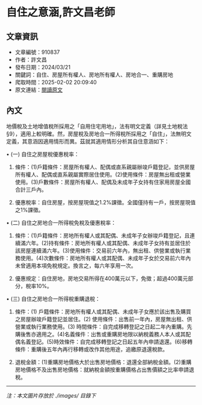 # 自住之意涵,許文昌老師

## 文章資訊
- 文章編號：910837
- 作者：許文昌
- 發布日期：2024/03/21
- 關鍵詞：自住、房屋所有權人、房地所有權人、房地合一、重購房地
- 爬取時間：2025-02-02 20:09:40
- 原文連結：[閱讀原文](https://real-estate.get.com.tw/Columns/detail.aspx?no=910837)

## 內文
地價稅及土地增值稅所採用之「自用住宅用地」，法有明文定義（詳見土地稅法§9），適用上較明確。然，房屋稅及房地合一所得稅所採用之「自住」，法無明文定義，其意涵因適用情形而異。茲就其適用情形分析其自住意涵如下：

• (一) 自住之房屋稅優惠稅率：

1. 條件：(1)戶籍條件：房屋所有權人、配偶或直系親屬辦竣戶籍登記，並供房屋所有權人、配偶或直系親屬實際居住使用。(2)使用條件：房屋無出租或營業使用。(3)戶數條件：房屋所有權人、配偶及未成年子女持有住家用房屋全國合計三戶內。

2. 優惠稅率：自住房屋，按房屋現值之1.2%課徵。全國僅持有一戶，按房屋現值之1%課徵。

• (二) 自住之房地合一所得稅免稅及優惠稅率：

1. 條件：(1)戶籍條件：房地所有權人或其配偶、未成年子女辦竣戶籍登記，且連續滿六年。(2)持有條件：房地所有權人或其配偶、未成年子女持有並居住於該房屋連續滿六年。(3)使用條件：交易前六年內，無出租、供營業或執行業務使用。(4)次數條件：房地所有權人或其配偶、未成年子女於交易前六年內未曾適用本項免稅規定。換言之，每六年享用一次。

2. 優惠規定：自住房地，房地交易所得在400萬元以下，免徵；超過400萬元部分，稅率10%。

• (三) 自住之房地合一所得稅重購退稅：

1. 條件：(1) 戶籍條件：房地所有權人或其配偶、未成年子女應於該出售及購買之房屋辦竣戶籍登記並居住。(2) 使用條件：出售前一年內，房屋無出租、供營業或執行業務使用。(3) 時間條件：自完成移轉登記之日起二年內重購。先購後售亦適用之。(4)名義條件：出售或重購房地限以納稅義務人本人或其配偶名義登記。(5)時效條件：自完成移轉登記之日起五年內申請退還。(6)移轉條件：重購後五年內再行移轉或改作其他用途，追繳原退還稅款。

2. 退稅金額：(1)重購房地價格大於出售房地價格：退還全部納稅金額。(2)重購房地價格不及出售房地價格：就納稅金額按重購價格占出售價額之比率申請退稅。
---
*注：本文圖片存放於 ./images/ 目錄下*
